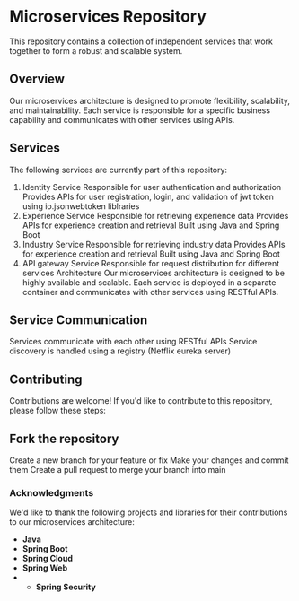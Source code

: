 # Microservices Repository
This repository contains a collection of independent services that work together to form a robust and scalable system.

## Overview
Our microservices architecture is designed to promote flexibility, scalability, and maintainability. Each service is responsible for a specific business capability and communicates with other services using APIs.

## Services
The following services are currently part of this repository:

1. Identity Service
Responsible for user authentication and authorization
Provides APIs for user registration, login, and validation of jwt token using
io.jsonwebtoken liblraries
3. Experience Service
Responsible for retrieving experience data
Provides APIs for experience creation and retrieval
Built using Java and Spring Boot
4. Industry Service
Responsible for retrieving industry data
Provides APIs for experience creation and retrieval
Built using Java and Spring Boot
5. API gateway Service
Responsible for request distribution for different services
Architecture
Our microservices architecture is designed to be highly available and scalable. Each service is deployed in a separate container and communicates with other services using RESTful APIs.

## Service Communication
Services communicate with each other using RESTful APIs
Service discovery is handled using a registry (Netflix eureka server)

## Contributing
Contributions are welcome! If you'd like to contribute to this repository, please follow these steps:

## Fork the repository
Create a new branch for your feature or fix
Make your changes and commit them
Create a pull request to merge your branch into main

### Acknowledgments
We'd like to thank the following projects and libraries for their contributions to our microservices architecture:

- __Java__
- __Spring Boot__
- __Spring Cloud__
- __Spring Web__
- - __Spring Security__

